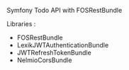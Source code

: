 Symfony Todo API with FOSRestBundle

Libraries :
- FOSRestBundle
- LexikJWTAuthenticationBundle
- JWTRefreshTokenBundle
- NelmioCorsBundle
